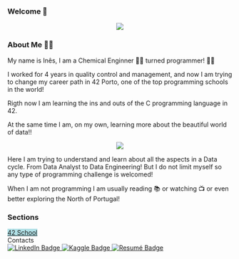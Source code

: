 ### Welcome 👋
<div align="center">
<img src= "https://user-images.githubusercontent.com/105734074/220481115-a81508af-2332-49bb-97ac-d3097a6079f9.gif" />
</div>

### About Me :raising_hand_woman:
My name is Inês, I am a Chemical Enginner :woman_scientist: turned programmer! :woman_technologist:

I worked for 4 years in quality control and management, and now I am trying to change my career path in 42 Porto, one of the top programming schools in the world!

Rigth now I am learning the ins and outs of the C programming language in 42.

At the same time I am, on my own, learning more about the beautiful world of data!!

<div align="center">
  <img src= "https://user-images.githubusercontent.com/105734074/220484770-7f62c3c3-06ed-46ce-b972-de779816eb05.gif"/>
</div>

Here I am trying to understand and learn about all the aspects in a Data cycle. From Data Analyst to Data Engineering!
But I do not limit myself so any type of programming challenge is welcomed!

When I am not programming I am usually reading :books: or watching :tv: or even better exploring the North of Portugal!
### Sections

<div id="Sections">
 <a href="https://github.com/inesalves44/42School" style="background-color:powderblue;">
   42 School
  </a>
</div




### Contacts

<div id="badges">
  <a href="https://www.linkedin.com/in/inesalves94/">
    <img src="https://img.shields.io/badge/LinkedIn-blue?style=for-the-badge&logo=linkedin&logoColor=white" alt="LinkedIn Badge"/>
  </a>
    <a href="https://www.kaggle.com/insalves44">
    <img src="https://img.shields.io/badge/kaggle-purple?style=for-the-badge&logo=kaggle&logoColor=white" alt="Kaggle Badge"/>
  </a>
  <a href="https://github.com/inesalves44/inesalves44/blob/main/InesAlves_eng_test.pdf">
    <img src="https://img.shields.io/badge/Resumé-red?style=for-the-badge&logo=resume&logoColor=white" alt="Resumé Badge"/>
  </a>
</div

